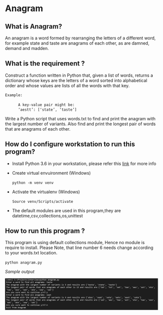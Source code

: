 # Anagram

## What is Anagram?
An anagram is a word formed by rearranging the letters of a different word, for example state and taste are
anagrams of each other, as are damned, demand and madden.

## What is the requirement ?

Construct a function written in Python that, given a list of words, returns a dictionary whose keys are the letters
of a word sorted into alphabetical order and whose values are lists of all the words with that key.
    
    Example:
          
          A key-value pair might be:
          ‘aestt’: [‘state’, ‘taste’]

Write a Python script that uses words.txt to find and print the anagram with the largest number of variants.
Also find and print the longest pair of words that are anagrams of each other.


## How do I configure workstation to run this program?

* Install Python 3.6 in your workstation, please refer this [link](https://www.python.org/downloads/) for more info

* Create virtual envuironment (Windows) 
     
     `python -m venv venv`                   

* Activate the virtualenv (Windows)       

     `Source venv/Scripts/activate`
* The default modules are used in this program,they are datetime,csv,collections,os,unittest

## How to run this program ?

This program is using default collections module, Hence no module is require to install. Please Note, that line number 6 needs change according to your words.txt location.

`python anagram.py`

*Sample output*

![Test Image 1](output.JPG)
